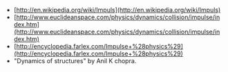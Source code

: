 - [http://en.wikipedia.org/wiki/Impuls](http://en.wikipedia.org/wiki/Impuls)
- [http://www.euclideanspace.com/physics/dynamics/collision/impulse/index.htm](http://www.euclideanspace.com/physics/dynamics/collision/impulse/index.htm)
- [http://encyclopedia.farlex.com/Impulse+%28physics%29](http://encyclopedia.farlex.com/Impulse+%28physics%29)
- "Dynamics of structures" by Anil K chopra.